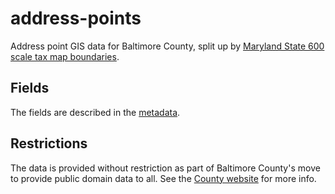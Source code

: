 address-points
==============

Address point GIS data for Baltimore County, split up by [Maryland State 600 scale tax map boundaries](https://github.com/baltimorecounty/grid-600-scale).

## Fields
The fields are described in the [metadata](metadata/ "metadata folder").

## Restrictions
The data is provided without restriction as part of Baltimore County's move to provide public domain data to all. See the [County website](http://www.baltimorecountymd.gov/Agencies/infotech/GIS/index.html "Baltimore County GIS Website") for more info.
